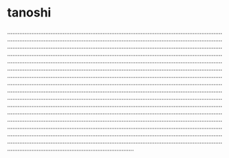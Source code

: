 # tanoshi

.........................................................................................................................................................................................................................................................................................................................................................................................................................................................................................................................................................................................................................................................................................................................................................................................................................................................................................................................................................................................................................................................................................................................................................................................................................................................................................................................................................................................................................................................................................................................................................................................................................................................................................................................................................................................................................................................................................................................................................................................................................................................................................................................................